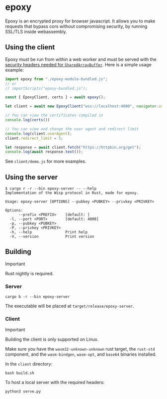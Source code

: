 # epoxy
Epoxy is an encrypted proxy for browser javascript. It allows you to make requests that bypass cors without compromising security, by running SSL/TLS inside webassembly.

## Using the client
Epoxy must be run from within a web worker and must be served with the [security headers needed for `SharedArrayBuffer`](https://developer.mozilla.org/en-US/docs/Web/JavaScript/Reference/Global_Objects/SharedArrayBuffer#security_requirements). Here is a simple usage example:
```javascript
import epoxy from "./epoxy-module-bundled.js";
// or
// importScripts("epoxy-bundled.js");

const { EpoxyClient, certs } = await epoxy();

let client = await new EpoxyClient("wss://localhost:4000", navigator.userAgent, 10);

// You can view the certificates compiled in
console.log(certs())

// You can view and change the user agent and redirect limit
console.log(client.userAgent);
client.redirect_limit = 5;

let response = await client.fetch("https://httpbin.org/get");
console.log(await response.text());
```
See `client/demo.js` for more examples.

## Using the server
```
$ cargo r -r --bin epoxy-server -- --help
Implementation of the Wisp protocol in Rust, made for epoxy.

Usage: epoxy-server [OPTIONS] --pubkey <PUBKEY> --privkey <PRIVKEY>

Options:
      --prefix <PREFIX>    [default: ]
  -l, --port <PORT>        [default: 4000]
  -p, --pubkey <PUBKEY>    
  -P, --privkey <PRIVKEY>  
  -h, --help               Print help
  -V, --version            Print version
```

## Building
> [!IMPORTANT]
> Rust nightly is required.

### Server
```
cargo b -r --bin epoxy-server
```
The executable will be placed at `target/release/epoxy-server`.

### Client
> [!IMPORTANT]
> Building the client is only supported on Linux.

Make sure you have the `wasm32-unknown-unknown` rust target, the `rust-std` component, and the `wasm-bindgen`, `wasm-opt`, and `base64` binaries installed.

In the `client` directory:
```
bash build.sh
```

To host a local server with the required headers:
```
python3 serve.py
```
